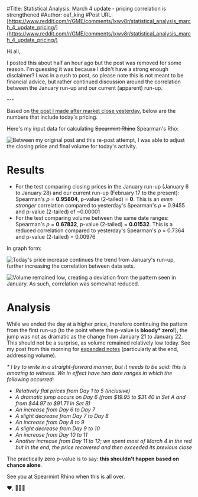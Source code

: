 #Title: Statistical Analysis: March 4 update - pricing correlation is strengthened
#Author: oaf_king
#Post URL: [https://www.reddit.com/r/GME/comments/lxwv8r/statistical_analysis_march_4_update_pricing/](https://www.reddit.com/r/GME/comments/lxwv8r/statistical_analysis_march_4_update_pricing/)


Hi all,

I posted this about half an hour ago but the post was removed for some reason. I'm guessing it was because I didn't have a strong enough disclaimer? I was in a rush to post, so please note this is not meant to be financial advice, but rather continued discussion around the correlation between the January run-up and our current (apparent) run-up.

\---

Based on [the post I made after market close yesterday](https://www.reddit.com/r/GME/comments/lx4gbv/yall_this_is_statistically_significant_action/), below are the numbers that include today's pricing.

Here's my input data for calculating ~~Spearmint Rhino~~ Spearman's Rho:

![Between my original post and this re-post attempt, I was able to adjust the closing price and final volume for today's activity.](https://preview.redd.it/m8vo9iev33l61.png?width=1211&format=png&auto=webp&s=433c468a043089c8bfb64a4ae7d90ed27731fd4b)

# Results

* For the test comparing closing prices in the January run-up (January 6 to January 28) and our current run-up (February 17 to the present): Spearman's *ρ* = **0.95804**, p-value (2-tailed) = **0**. This is an *even stronger* correlation compared to yesterday's Spearman's *ρ* = 0.9455 and p-value (2-tailed) of \~0.00001
* For the test comparing volume between the same date ranges: Spearman's *ρ* = **0.67832**, p-value (2-tailed) = **0.01532**. This is a reduced correlation compared to yesterday's Spearman's *ρ* = 0.7364 and p-value (2-tailed) = 0.00976

In graph form:

![Today's price increase continues the trend from January's run-up, further increasing the correlation between data sets.](https://preview.redd.it/v4pk4q0o43l61.png?width=896&format=png&auto=webp&s=1ccb11d49af250c768a4bc088dece68f5ed62e9d)

![Volume remained low, creating a deviation from the pattern seen in January. As such, correlation was somewhat reduced.](https://preview.redd.it/6onw918x43l61.png?width=942&format=png&auto=webp&s=475fafdd94d386d0e3ff6a964fe08e2ad76dc660)

# Analysis

While we ended the day at a higher price, therefore continuing the pattern from the first run-up (to the point where the p-value is **bloody\* zero!**), the jump was not as dramatic as the change from January 21 to January 22. This should not be a surprise, as volume remained relatively low today. See my post from this morning for [expanded notes](https://www.reddit.com/r/GME/comments/lxhatz/some_additional_thoughts_on_statistical_analysis/) (particularly at the end, addressing volume).

*\** *I try to write in a straight-forward manner, but it needs to be said: this is amazing to witness. We in effect have two date ranges in which the following occurred:*

* *Relatively flat prices from Day 1 to 5 (inclusive)*
* *A dramatic jump occurs on Day 6 (from $19.95 to $31.40 in Set A and from $44.97 to $91.71 in Set B)*
* *An increase from Day 6 to Day 7*
* *A slight decrease from Day 7 to Day 8*
* *An increase from Day 8 to 9*
* *A slight decrease from Day 9 to 10*
* *An increase from Day 10 to 11*
* *Another increase from Day 11 to 12; we spent most of March 4 in the red but in the end, the price recovered and then exceeded its previous close*

The practically zero p-value is to say: **this shouldn't happen based on chance alone**.

See you at Spearmint Rhino when this is all over.

❤️, 🦍💎🙌